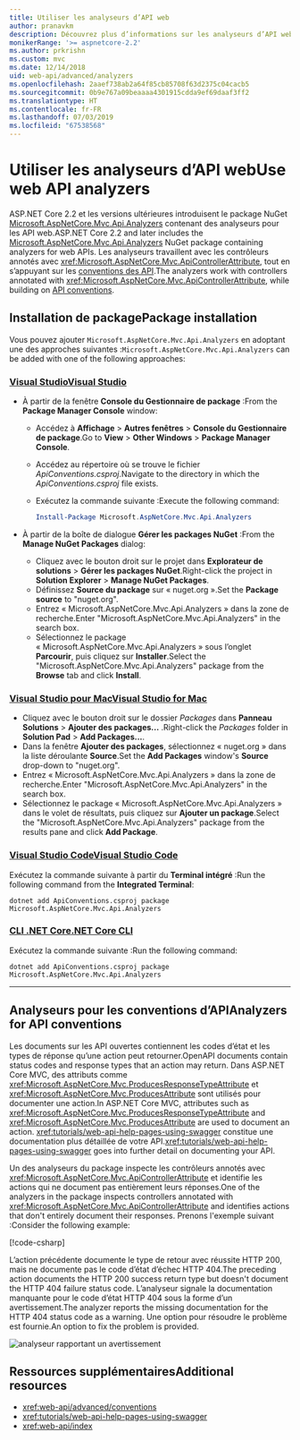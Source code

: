 ```yaml
---
title: Utiliser les analyseurs d’API web
author: pranavkm
description: Découvrez plus d’informations sur les analyseurs d’API web dans Microsoft.AspNetCore.Mvc.Api.Analyzers.
monikerRange: '>= aspnetcore-2.2'
ms.author: prkrishn
ms.custom: mvc
ms.date: 12/14/2018
uid: web-api/advanced/analyzers
ms.openlocfilehash: 2aaef738ab2a64f85cb85708f63d2375c04cacb5
ms.sourcegitcommit: 0b9e767a09beaaaa4301915cdda9ef69daaf3ff2
ms.translationtype: HT
ms.contentlocale: fr-FR
ms.lasthandoff: 07/03/2019
ms.locfileid: "67538568"
---
```

# <a name="use-web-api-analyzers"></a><span data-ttu-id="18e00-103">Utiliser les analyseurs d’API web</span><span class="sxs-lookup"><span data-stu-id="18e00-103">Use web API analyzers</span></span>

<span data-ttu-id="18e00-104">ASP.NET Core 2.2 et les versions ultérieures introduisent le package NuGet [Microsoft.AspNetCore.Mvc.Api.Analyzers](https://www.nuget.org/packages/Microsoft.AspNetCore.Mvc.Api.Analyzers) contenant des analyseurs pour les API web.</span><span class="sxs-lookup"><span data-stu-id="18e00-104">ASP.NET Core 2.2 and later includes the [Microsoft.AspNetCore.Mvc.Api.Analyzers](https://www.nuget.org/packages/Microsoft.AspNetCore.Mvc.Api.Analyzers) NuGet package containing analyzers for web APIs.</span></span> <span data-ttu-id="18e00-105">Les analyseurs travaillent avec les contrôleurs annotés avec <xref:Microsoft.AspNetCore.Mvc.ApiControllerAttribute>, tout en s’appuyant sur les [conventions des API](xref:web-api/advanced/conventions).</span><span class="sxs-lookup"><span data-stu-id="18e00-105">The analyzers work with controllers annotated with <xref:Microsoft.AspNetCore.Mvc.ApiControllerAttribute>, while building on [API conventions](xref:web-api/advanced/conventions).</span></span>

## <a name="package-installation"></a><span data-ttu-id="18e00-106">Installation de package</span><span class="sxs-lookup"><span data-stu-id="18e00-106">Package installation</span></span>

<span data-ttu-id="18e00-107">Vous pouvez ajouter `Microsoft.AspNetCore.Mvc.Api.Analyzers` en adoptant une des approches suivantes :</span><span class="sxs-lookup"><span data-stu-id="18e00-107">`Microsoft.AspNetCore.Mvc.Api.Analyzers` can be added with one of the following approaches:</span></span>

### <a name="visual-studiotabvisual-studio"></a>[<span data-ttu-id="18e00-108">Visual Studio</span><span class="sxs-lookup"><span data-stu-id="18e00-108">Visual Studio</span></span>](#tab/visual-studio)

* <span data-ttu-id="18e00-109">À partir de la fenêtre **Console du Gestionnaire de package** :</span><span class="sxs-lookup"><span data-stu-id="18e00-109">From the **Package Manager Console** window:</span></span>
  * <span data-ttu-id="18e00-110">Accédez à **Affichage** > **Autres fenêtres** > **Console du Gestionnaire de package**.</span><span class="sxs-lookup"><span data-stu-id="18e00-110">Go to **View** > **Other Windows** > **Package Manager Console**.</span></span>
  * <span data-ttu-id="18e00-111">Accédez au répertoire où se trouve le fichier *ApiConventions.csproj*.</span><span class="sxs-lookup"><span data-stu-id="18e00-111">Navigate to the directory in which the *ApiConventions.csproj* file exists.</span></span>
  * <span data-ttu-id="18e00-112">Exécutez la commande suivante :</span><span class="sxs-lookup"><span data-stu-id="18e00-112">Execute the following command:</span></span>

    ```powershell
    Install-Package Microsoft.AspNetCore.Mvc.Api.Analyzers
    ```

* <span data-ttu-id="18e00-113">À partir de la boîte de dialogue **Gérer les packages NuGet** :</span><span class="sxs-lookup"><span data-stu-id="18e00-113">From the **Manage NuGet Packages** dialog:</span></span>
  * <span data-ttu-id="18e00-114">Cliquez avec le bouton droit sur le projet dans **Explorateur de solutions** > **Gérer les packages NuGet**.</span><span class="sxs-lookup"><span data-stu-id="18e00-114">Right-click the project in **Solution Explorer** > **Manage NuGet Packages**.</span></span>
  * <span data-ttu-id="18e00-115">Définissez **Source du package** sur « nuget.org ».</span><span class="sxs-lookup"><span data-stu-id="18e00-115">Set the **Package source** to "nuget.org".</span></span>
  * <span data-ttu-id="18e00-116">Entrez « Microsoft.AspNetCore.Mvc.Api.Analyzers » dans la zone de recherche.</span><span class="sxs-lookup"><span data-stu-id="18e00-116">Enter "Microsoft.AspNetCore.Mvc.Api.Analyzers" in the search box.</span></span>
  * <span data-ttu-id="18e00-117">Sélectionnez le package « Microsoft.AspNetCore.Mvc.Api.Analyzers » sous l’onglet **Parcourir**, puis cliquez sur **Installer**.</span><span class="sxs-lookup"><span data-stu-id="18e00-117">Select the "Microsoft.AspNetCore.Mvc.Api.Analyzers" package from the **Browse** tab and click **Install**.</span></span>

### <a name="visual-studio-for-mactabvisual-studio-mac"></a>[<span data-ttu-id="18e00-118">Visual Studio pour Mac</span><span class="sxs-lookup"><span data-stu-id="18e00-118">Visual Studio for Mac</span></span>](#tab/visual-studio-mac)

* <span data-ttu-id="18e00-119">Cliquez avec le bouton droit sur le dossier *Packages* dans **Panneau Solutions** > **Ajouter des packages...** .</span><span class="sxs-lookup"><span data-stu-id="18e00-119">Right-click the *Packages* folder in **Solution Pad** > **Add Packages...**.</span></span>
* <span data-ttu-id="18e00-120">Dans la fenêtre **Ajouter des packages**, sélectionnez « nuget.org » dans la liste déroulante **Source**.</span><span class="sxs-lookup"><span data-stu-id="18e00-120">Set the **Add Packages** window's **Source** drop-down to "nuget.org".</span></span>
* <span data-ttu-id="18e00-121">Entrez « Microsoft.AspNetCore.Mvc.Api.Analyzers » dans la zone de recherche.</span><span class="sxs-lookup"><span data-stu-id="18e00-121">Enter "Microsoft.AspNetCore.Mvc.Api.Analyzers" in the search box.</span></span>
* <span data-ttu-id="18e00-122">Sélectionnez le package « Microsoft.AspNetCore.Mvc.Api.Analyzers » dans le volet de résultats, puis cliquez sur **Ajouter un package**.</span><span class="sxs-lookup"><span data-stu-id="18e00-122">Select the "Microsoft.AspNetCore.Mvc.Api.Analyzers" package from the results pane and click **Add Package**.</span></span>

### <a name="visual-studio-codetabvisual-studio-code"></a>[<span data-ttu-id="18e00-123">Visual Studio Code</span><span class="sxs-lookup"><span data-stu-id="18e00-123">Visual Studio Code</span></span>](#tab/visual-studio-code)

<span data-ttu-id="18e00-124">Exécutez la commande suivante à partir du **Terminal intégré** :</span><span class="sxs-lookup"><span data-stu-id="18e00-124">Run the following command from the **Integrated Terminal**:</span></span>

```console
dotnet add ApiConventions.csproj package Microsoft.AspNetCore.Mvc.Api.Analyzers
```

### <a name="net-core-clitabnetcore-cli"></a>[<span data-ttu-id="18e00-125">CLI .NET Core</span><span class="sxs-lookup"><span data-stu-id="18e00-125">.NET Core CLI</span></span>](#tab/netcore-cli)

<span data-ttu-id="18e00-126">Exécutez la commande suivante :</span><span class="sxs-lookup"><span data-stu-id="18e00-126">Run the following command:</span></span>

```console
dotnet add ApiConventions.csproj package Microsoft.AspNetCore.Mvc.Api.Analyzers
```

---

## <a name="analyzers-for-api-conventions"></a><span data-ttu-id="18e00-127">Analyseurs pour les conventions d’API</span><span class="sxs-lookup"><span data-stu-id="18e00-127">Analyzers for API conventions</span></span>

<span data-ttu-id="18e00-128">Les documents sur les API ouvertes contiennent les codes d’état et les types de réponse qu’une action peut retourner.</span><span class="sxs-lookup"><span data-stu-id="18e00-128">OpenAPI documents contain status codes and response types that an action may return.</span></span> <span data-ttu-id="18e00-129">Dans ASP.NET Core MVC, des attributs comme <xref:Microsoft.AspNetCore.Mvc.ProducesResponseTypeAttribute> et <xref:Microsoft.AspNetCore.Mvc.ProducesAttribute> sont utilisés pour documenter une action.</span><span class="sxs-lookup"><span data-stu-id="18e00-129">In ASP.NET Core MVC, attributes such as <xref:Microsoft.AspNetCore.Mvc.ProducesResponseTypeAttribute> and <xref:Microsoft.AspNetCore.Mvc.ProducesAttribute> are used to document an action.</span></span> <span data-ttu-id="18e00-130"><xref:tutorials/web-api-help-pages-using-swagger> constitue une documentation plus détaillée de votre API.</span><span class="sxs-lookup"><span data-stu-id="18e00-130"><xref:tutorials/web-api-help-pages-using-swagger> goes into further detail on documenting your API.</span></span>

<span data-ttu-id="18e00-131">Un des analyseurs du package inspecte les contrôleurs annotés avec <xref:Microsoft.AspNetCore.Mvc.ApiControllerAttribute> et identifie les actions qui ne document pas entièrement leurs réponses.</span><span class="sxs-lookup"><span data-stu-id="18e00-131">One of the analyzers in the package inspects controllers annotated with <xref:Microsoft.AspNetCore.Mvc.ApiControllerAttribute> and identifies actions that don't entirely document their responses.</span></span> <span data-ttu-id="18e00-132">Prenons l'exemple suivant :</span><span class="sxs-lookup"><span data-stu-id="18e00-132">Consider the following example:</span></span>

[!code-csharp[](conventions/sample/Controllers/ContactsController.cs?name=missing404docs&highlight=9)]

<span data-ttu-id="18e00-133">L’action précédente documente le type de retour avec réussite HTTP 200, mais ne documente pas le code d’état d’échec HTTP 404.</span><span class="sxs-lookup"><span data-stu-id="18e00-133">The preceding action documents the HTTP 200 success return type but doesn't document the HTTP 404 failure status code.</span></span> <span data-ttu-id="18e00-134">L’analyseur signale la documentation manquante pour le code d’état HTTP 404 sous la forme d’un avertissement.</span><span class="sxs-lookup"><span data-stu-id="18e00-134">The analyzer reports the missing documentation for the HTTP 404 status code as a warning.</span></span> <span data-ttu-id="18e00-135">Une option pour résoudre le problème est fournie.</span><span class="sxs-lookup"><span data-stu-id="18e00-135">An option to fix the problem is provided.</span></span>

![analyseur rapportant un avertissement](conventions/_static/Analyzer.gif)

## <a name="additional-resources"></a><span data-ttu-id="18e00-137">Ressources supplémentaires</span><span class="sxs-lookup"><span data-stu-id="18e00-137">Additional resources</span></span>

* <xref:web-api/advanced/conventions>
* <xref:tutorials/web-api-help-pages-using-swagger>
* <xref:web-api/index>
